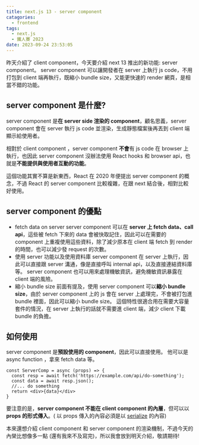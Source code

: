 ```yaml
---
title: next.js 13 - server component
catagories:
  - frontend
tags:
  - next.js
  - 鐵人賽 2023
date: 2023-09-24 23:53:05
---
```


昨天介紹了 client component，今天要介紹 next 13 推出的新功能: server component。
server component 可以讓開發者在 server 上執行 js code，不用打包到 client 端再執行，既縮小 bundle size，又能更快速的 render 網頁，是相當不錯的功能。

## server component 是什麼?
server component 是**在 server side 渲染的 component**，顧名思義，server component 會在 server 執行 js code 並渲染，生成靜態檔案後再丟到 client 端顯示給使用者。

相對於 client component ，server component **不會**有 js code 在 browser 上執行，也因此 server component 沒辦法使用 React hooks 和 browser api，也就是**不能提供與使用者互動的功能**。

這個功能其實不算是新東西，React 在 2020 年便提出 server component 的概念，不過 React 的 server component 比較複雜，在跟 next 結合後，相對比較好使用。

## server component 的優點
- fetch data on server
server component 可以在 **server 上 fetch data、call api**，這些被 fetch 下來的 data 會被快取記住，因此可以在需要的 component 上重複使用這些資料，除了減少原本在 client 端 fetch 到 render 的時間，也可以減少發 request 的次數。
- 使用 server 功能以及使用資料庫
server component 在 server 上執行，因此可以直接跟 server 溝通，像是直接呼叫 internal api，以及直接連結資料庫等。
server component 也可以用來處理機敏資訊，避免機敏資訊暴露在 client 端的風險。
- 縮小 bundle size
前面有提及，使用 server component 可以**縮小 bundle size**，由於 server component 上的 js 會在 server 上處理完，不會被打包進 bundle 裡面，因此可以縮小 bundle size。
這個特性很適合用在需要大容量套件的情況，在 server 上執行的話就不需要進 client 端，減少 client 下載 bundle 的負擔。

## 如何使用
server component 是**預設使用的 component**，因此可以直接使用。
他可以是 async function ，拿來 fetch data 等。
```typescript=
const ServerComp = async (props) => {
  const resp = await fetch('https://example.com/api/do-something');
  const data = await resp.json();
  //... do something
  return <div>{data}</div>
}
```
要注意的是，**server component 不能在 client component 的內層**，但可以以**props 的形式傳入**。( 以 props 傳入的內容必須是以 [serialize](https://developer.mozilla.org/en-US/docs/Glossary/Serialization) 的內容)

本來還想介紹 client component 和 server component 的渲染機制，不過今天的內榮比想像多一點 (還有我來不及寫完)，所以我會放到明天介紹，敬請期待!